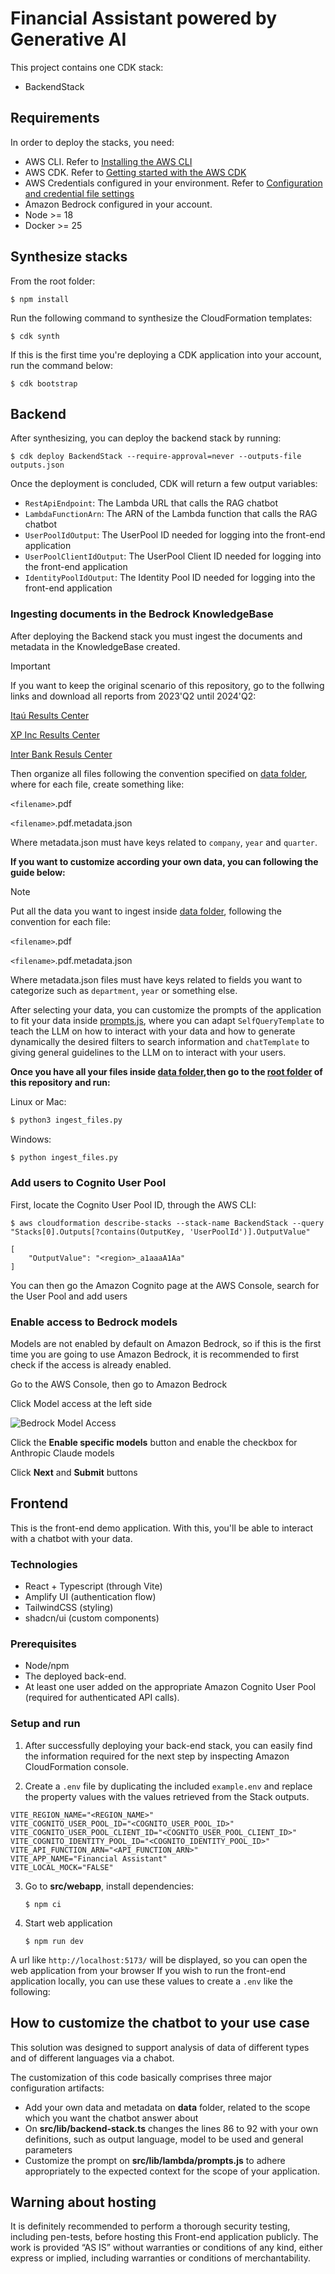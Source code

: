 # Financial Assistant powered by Generative AI

This project contains one CDK stack:

- BackendStack

## Requirements

In order to deploy the stacks, you need:

- AWS CLI. Refer to [Installing the AWS CLI](https://docs.aws.amazon.com/cli/latest/userguide/cli-chap-install.html)
- AWS CDK. Refer to [Getting started with the AWS CDK](https://docs.aws.amazon.com/cdk/v2/guide/getting_started.html)
- AWS Credentials configured in your environment. Refer to
  [Configuration and credential file settings](https://docs.aws.amazon.com/cli/latest/userguide/cli-configure-files.html)
- Amazon Bedrock configured in your account.
- Node >= 18
- Docker >= 25

## Synthesize stacks

From the root folder:

```shell
$ npm install
```

Run the following command to synthesize the CloudFormation templates:

```shell
$ cdk synth
```

If this is the first time you're deploying a CDK application into your account, run the command below:

```shell
$ cdk bootstrap
```

## Backend

After synthesizing, you can deploy the backend stack by running:

```shell
$ cdk deploy BackendStack --require-approval=never --outputs-file outputs.json
```

Once the deployment is concluded, CDK will return a few output variables:

- `RestApiEndpoint`: The Lambda URL that calls the RAG chatbot
- `LambdaFunctionArn`: The ARN of the Lambda function that calls the RAG chatbot
- `UserPoolIdOutput`: The UserPool ID needed for logging into the front-end application
- `UserPoolClientIdOutput`: The UserPool Client ID needed for logging into the front-end application
- `IdentityPoolIdOutput`: The Identity Pool ID needed for logging into the front-end application

### Ingesting documents in the Bedrock KnowledgeBase

After deploying the Backend stack you must ingest the documents and metadata in the KnowledgeBase created. 


> [!IMPORTANT] 
> If you want to keep the original scenario of this repository, go to the follwing links and download all reports from 2023'Q2 until 2024'Q2:
>
> [Itaú Results Center](https://www.itau.com.br/relacoes-com-investidores/resultados-e-relatorios/central-de-resultados/)
>
> [XP Inc Results Center](https://investors.xpinc.com/informacoes-financeiras/resultados-trimestrais/)
>
> [Inter Bank Resuls Center](https://investors.inter.co/informacoes-aos-investidores/central-de-resultados-inter-co/)
>
>Then organize all files following the convention specified on [data folder](../data/), where for each file, create something like:
>
> `<filename>`.pdf
>
> `<filename>`.pdf.metadata.json
>
>Where metadata.json must have keys related to `company`, `year` and `quarter`.

**If you want to customize according your own data, you can following the guide below:**

> [!NOTE] 
> Put all the data you want to ingest inside [data folder](../data/), following the convention for each file:
>
> `<filename>`.pdf
>
> `<filename>`.pdf.metadata.json
>
>Where metadata.json files must have keys related to fields you want to categorize such as `department`, `year` or something else.
>
>After selecting your data, you can customize the prompts of the application to fit your data inside [prompts.js](lib/lambda/prompts.js), where you can adapt `SelfQueryTemplate` to teach the LLM on how to interact with your data and how to generate dynamically the desired filters to search information and `chatTemplate` to giving general guidelines to the LLM on to interact with your users.

**Once you have all your files inside [data folder](../data/),then go to the [root folder](../) of this repository and run:**

Linux or Mac:

```python
$ python3 ingest_files.py
```

Windows:

```python
$ python ingest_files.py
```

### Add users to Cognito User Pool

First, locate the Cognito User Pool ID, through the AWS CLI:

```shell
$ aws cloudformation describe-stacks --stack-name BackendStack --query "Stacks[0].Outputs[?contains(OutputKey, 'UserPoolId')].OutputValue"

[
    "OutputValue": "<region>_a1aaaA1Aa"
]
```

You can then go the Amazon Cognito page at the AWS Console, search for the User Pool and add users

### Enable access to Bedrock models

Models are not enabled by default on Amazon Bedrock, so if this is the first time you are going to use Amazon Bedrock, 
it is recommended to first check if the access is already enabled.

Go to the AWS Console, then go to Amazon Bedrock

Click Model access at the left side

![Bedrock Model Access](images/bedrock-model-access.png)

Click the **Enable specific models** button and enable the checkbox for Anthropic Claude models

Click **Next** and **Submit** buttons

## Frontend
This is the front-end demo application. With this, you'll be able to interact with a chatbot with your data.


### Technologies

- React + Typescript (through Vite)
- Amplify UI (authentication flow)
- TailwindCSS (styling)
- shadcn/ui (custom components)

### Prerequisites

- Node/npm
- The deployed back-end.
- At least one user added on the appropriate Amazon Cognito User Pool (required for authenticated API calls).

### Setup and run

1. After successfully deploying your back-end stack, you can easily find the information required for the next step by inspecting Amazon CloudFormation console.

2. Create a `.env` file by duplicating the included `example.env` and replace the property values with the values retrieved from the Stack outputs.

  ```properties
  VITE_REGION_NAME="<REGION_NAME>"
  VITE_COGNITO_USER_POOL_ID="<COGNITO_USER_POOL_ID>"
  VITE_COGNITO_USER_POOL_CLIENT_ID="<COGNITO_USER_POOL_CLIENT_ID>"
  VITE_COGNITO_IDENTITY_POOL_ID="<COGNITO_IDENTITY_POOL_ID>"
  VITE_API_FUNCTION_ARN="<API_FUNCTION_ARN>"
  VITE_APP_NAME="Financial Assistant"
  VITE_LOCAL_MOCK="FALSE"
  ```

3. Go to **src/webapp**, install dependencies:

   ```shell
   $ npm ci
   ```

4. Start web application

   ```shell
   $ npm run dev
   ```

A url like `http://localhost:5173/` will be displayed, so you can open the web application from your browser 
If you wish to run the front-end application locally, you can use these values to create a `.env` like the following:

## How to customize the chatbot to your use case  

This solution was designed to support analysis of data of different types and of different languages via a chabot.

The customization of this code basically comprises three major configuration artifacts:

- Add your own data and metadata on **data** folder, related to the scope which you want the chatbot answer about
- On  **src/lib/backend-stack.ts** changes the lines 86 to 92 with your own definitions, such as output language, model to be used and general parameters
- Customize the prompt on **src/lib/lambda/prompts.js** to adhere appropriately to the expected context for the scope of your application.

## Warning about hosting
It is definitely recommended to perform a thorough security testing, including pen-tests, before hosting this Front-end application publicly. The work is provided “AS IS” without warranties or conditions of any kind, either express or implied, including warranties or conditions of merchantability.
